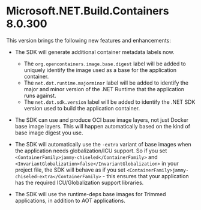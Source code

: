 # Microsoft.NET.Build.Containers 8.0.300

This version brings the following new features and enhancements:

* The SDK will generate additional container metadata labels now.
  * The `org.opencontainers.image.base.digest` label will be added to uniquely identify the image used as a base for the application container.
  * The `net.dot.runtime.majorminor` label will be added to identify the major and minor version of the .NET Runtime that the application runs against.
  * The `net.dot.sdk.version` label will be added to identify the .NET SDK version used to build the application container.

* The SDK can use and produce OCI base image layers, not just Docker base image layers. This will happen automatically based on the kind of base image digest you use.

* The SDK will automatically use the `-extra` variant of base images when the application needs globalization/ICU support. So if you set `<ContainerFamily>jammy-chiseled</ContainerFamily>` and `<InvariantGlobalization>false</InvariantGlobalization>` in your project file, the SDK will behave as if you set `<ContainerFamily>jammy-chiseled-extra</ContainerFamily>` - this ensures that your application has the required ICU/Globalization support libraries.

* The SDK will use the runtime-deps base images for Trimmed applications, in addition to AOT applications.
